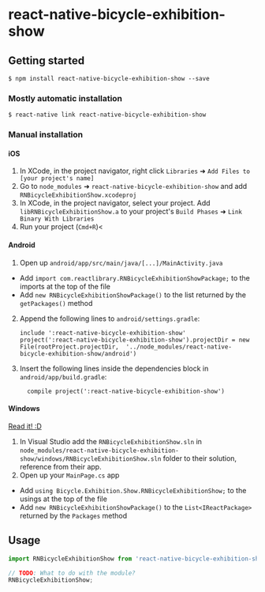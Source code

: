 
# react-native-bicycle-exhibition-show

## Getting started

`$ npm install react-native-bicycle-exhibition-show --save`

### Mostly automatic installation

`$ react-native link react-native-bicycle-exhibition-show`

### Manual installation


#### iOS

1. In XCode, in the project navigator, right click `Libraries` ➜ `Add Files to [your project's name]`
2. Go to `node_modules` ➜ `react-native-bicycle-exhibition-show` and add `RNBicycleExhibitionShow.xcodeproj`
3. In XCode, in the project navigator, select your project. Add `libRNBicycleExhibitionShow.a` to your project's `Build Phases` ➜ `Link Binary With Libraries`
4. Run your project (`Cmd+R`)<

#### Android

1. Open up `android/app/src/main/java/[...]/MainActivity.java`
  - Add `import com.reactlibrary.RNBicycleExhibitionShowPackage;` to the imports at the top of the file
  - Add `new RNBicycleExhibitionShowPackage()` to the list returned by the `getPackages()` method
2. Append the following lines to `android/settings.gradle`:
  	```
  	include ':react-native-bicycle-exhibition-show'
  	project(':react-native-bicycle-exhibition-show').projectDir = new File(rootProject.projectDir, 	'../node_modules/react-native-bicycle-exhibition-show/android')
  	```
3. Insert the following lines inside the dependencies block in `android/app/build.gradle`:
  	```
      compile project(':react-native-bicycle-exhibition-show')
  	```

#### Windows
[Read it! :D](https://github.com/ReactWindows/react-native)

1. In Visual Studio add the `RNBicycleExhibitionShow.sln` in `node_modules/react-native-bicycle-exhibition-show/windows/RNBicycleExhibitionShow.sln` folder to their solution, reference from their app.
2. Open up your `MainPage.cs` app
  - Add `using Bicycle.Exhibition.Show.RNBicycleExhibitionShow;` to the usings at the top of the file
  - Add `new RNBicycleExhibitionShowPackage()` to the `List<IReactPackage>` returned by the `Packages` method


## Usage
```javascript
import RNBicycleExhibitionShow from 'react-native-bicycle-exhibition-show';

// TODO: What to do with the module?
RNBicycleExhibitionShow;
```
  